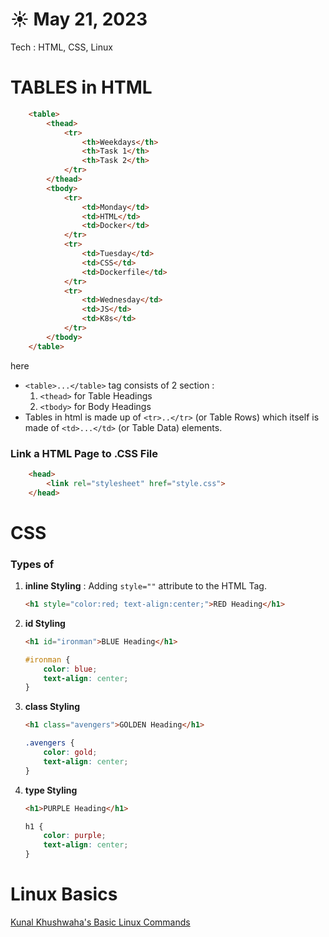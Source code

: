 # ☀️ May 21, 2023
Tech : HTML, CSS, Linux

# TABLES in HTML
```HTML
    <table>
        <thead>
            <tr>
                <th>Weekdays</th>
                <th>Task 1</th>
                <th>Task 2</th>
            </tr>
        </thead>
        <tbody>
            <tr>
                <td>Monday</td>
                <td>HTML</td>
                <td>Docker</td>
            </tr>
            <tr>
                <td>Tuesday</td>
                <td>CSS</td>
                <td>Dockerfile</td>
            </tr>
            <tr>
                <td>Wednesday</td>
                <td>JS</td>
                <td>K8s</td>
            </tr>
        </tbody>
    </table>
```
here
- `<table>...</table>` tag consists of 2 section :
    1. `<thead>` for Table Headings
    2. `<tbody>` for Body Headings
- Tables in html is made up of `<tr>..</tr>` (or Table Rows) which itself is made of `<td>...</td>` (or Table Data) elements.

### Link a HTML Page to .CSS File 

``` HTML
    <head>
        <link rel="stylesheet" href="style.css">
    </head>
```
# CSS

### Types of

1. **inline Styling** : Adding `style=""` attribute to the HTML Tag.
    ``` HTML
    <h1 style="color:red; text-align:center;">RED Heading</h1>
    ```
2. **id Styling**
    ``` HTML
    <h1 id="ironman">BLUE Heading</h1>
    ```

    ``` CSS
    #ironman {
        color: blue;
        text-align: center;
    }
    ```
3. **class Styling**
    ``` HTML
    <h1 class="avengers">GOLDEN Heading</h1>
    ```

    ``` CSS
    .avengers {
        color: gold;
        text-align: center;
    }
    ```
4. **type Styling**
    ``` HTML
    <h1>PURPLE Heading</h1>
    ```

    ``` CSS
    h1 {
        color: purple;
        text-align: center;
    }
    ```




# Linux Basics 

[Kunal Khushwaha's Basic Linux Commands](https://www.youtube.com/watch?v=iwolPf6kN-k&list=PL9gnSGHSqcnoqBXdMwUTRod4Gi3eac2Ak&index=4&t=3015s)
